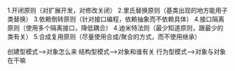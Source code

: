 1.开闭原则（对扩展开发，对修改关闭）
2.里氏替换原则（基类出现的地方能用子类替换）
3.依赖倒转原则（针对接口编程，依赖抽象而不依赖具体）
4.接口隔离原则（使用多个隔离接口，降低耦合）
4.迪米特法则（最少知道原则，跟最少的类有关）
5.合成复用原则（尽量使用合成/聚合的方式，而不使用继承）


创建型模式-->对象怎么来
结构型模式-->对象和谁有关
行为型模式-->对象与对象在干嘛